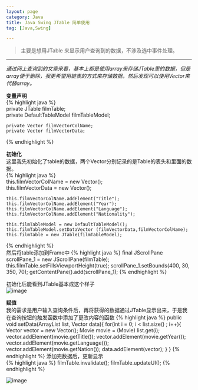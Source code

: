 ```yaml
---
layout: page
category: Java
title: Java Swing JTable 简单使用
tag: [Java,Swing]

---
```


>主要是想用JTable 来显示用户查询到的数据，不涉及选中事件处理。

----


_通过网上查询到的文章来看，基本上都是使用array来存储JTable里的数据，但是array便于删除，我更希望用链表的方式来存储数据，然后发现可以使用Vector来代替array。_


__变量声明__  
{% highlight java %}  
	private JTable filmTable;  
	private DefaultTableModel filmTableModel;
	
	private Vector filmVectorColName;  
	private Vector filmVectorData;  
{% endhighlight %}  

__初始化__  
	这里我先初始化了table的数据，两个Vector分别记录的是Table的表头和里面的数据。  
{% highlight java %}  
	this.filmVectorColName = new Vector();  
	this.filmVectorData = new Vector();
	
	this.filmVectorColName.addElement("Title");
	this.filmVectorColName.addElement("Year");
	this.filmVectorColName.addElement("Language");
	this.filmVectorColName.addElement("Nationality");
	
	this.filmTableModel = new DefaultTableModel();  
	this.filmTableModel.setDataVector (filmVectorData,filmVectorColName);
	this.filmTable = new JTable(filmTableModel);
{% endhighlight %}  
然后将table添加到Frame中
{% highlight java %}
	final JScrollPane scrollPane_1 = new JScrollPane(filmTable);
	this.filmTable.setFillsViewportHeight(true);
	scrollPane_1.setBounds(400, 30, 350, 70);
	getContentPane().add(scrollPane_1);
{% endhighlight %}

初始化后能看到JTable基本成这个样子  
![image]({{site.img_url}}/2014-04-22-JTable-init.png)

__赋值__  
	我的需求是用户输入查询条件后，再将获得的数据通过JTable显示出来，于是我在查询按钮的触发函数中添加了更改内容的函数
{% highlight java %}
	public void setData(ArrayList list, Vector data){
		for(int i = 0; i < list.size() ; i++){
			Vector vector = new Vector();
			Movie movie = (Movie) list.get(i);
			vector.addElement(movie.getTitle());
			vector.addElement(movie.getYear());
			vector.addElement(movie.getLanguage());
			vector.addElement(movie.getNation());
			data.addElement(vector);
		}
	}
{% endhighlight %}
添加完数据后，更新显示  
{% highlight java %}
	filmTable.invalidate();
	filmTable.updateUI();
{% endhighlight %}
  
![image]({{site.img_url}}/2014-04-22-JTable-data.png)




